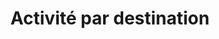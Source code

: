 ---
layout: layout_generic
title: Activité par destination
meta-title: Activité par destination
meta-description: Activité par destination
permalink: "/fr/parville/"
language: fr
season: winter
topnav_color_text: light
services: activity
page_sections:
- template: heroBreadcrumb
  title: Activité par destination

---